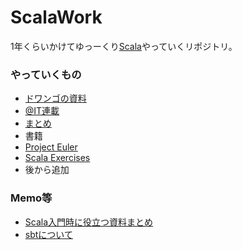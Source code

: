 # ScalaWork
1年くらいかけてゆっーくり[Scala](https://www.scala-lang.org/)やっていくリポジトリ。

### やっていくもの
* [ドワンゴの資料](http://dwango.github.io/scala_text/)
* [@IT連載](http://www.atmarkit.co.jp/ait/articles/1202/10/news122_2.html)
* [まとめ](https://qiita.com/nesheep5/items/49019b9df4836d36ec1f)
* 書籍
* [Project Euler](http://odz.sakura.ne.jp/projecteuler/)
* [Scala Exercises](https://www.scala-exercises.org/std_lib/asserts)
* 後から追加

### Memo等
* [Scala入門時に役立つ資料まとめ](https://qiita.com/nesheep5/items/49019b9df4836d36ec1f)
* [sbtについて](https://www.scala-sbt.org/1.0/docs/ja/Directories.html)
